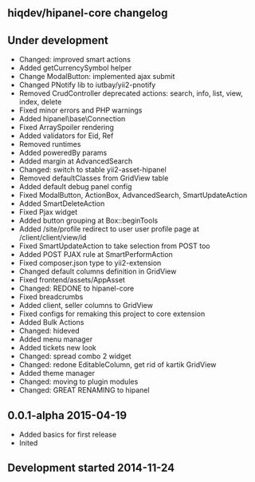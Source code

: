 hiqdev/hipanel-core changelog
-----------------------------

## Under development

- Changed: improved smart actions
- Added getCurrencySymbol helper
- Change ModalButton: implemented ajax submit
- Changed PNotify lib to iutbay/yii2-pnotify
- Removed CrudController deprecated actions: search, info, list, view, index, delete
- Fixed minor errors and PHP warnings
- Added hipanel\base\Connection
- Fixed ArraySpoiler rendering
- Added validators for Eid, Ref
- Removed runtimes
- Added poweredBy params
- Added margin at AdvancedSearch
- Changed: switch to stable yii2-asset-hipanel
- Removed defaultClasses from GridView table
- Added default debug panel config
- Fixed ModalButton, ActionBox, AdvancedSearch, SmartUpdateAction
- Added SmartDeleteAction
- Fixed Pjax widget
- Added button grouping at Box::beginTools
- Added /site/profile redirect to user user profile page at /client/client/view/id
- Fixed SmartUpdateAction to take selection from POST too
- Added POST PJAX rule at SmartPerformAction
- Fixed composer.json type to yii2-extension
- Changed default columns definition in GridView
- Fixed frontend/assets/AppAsset
- Changed: REDONE to hipanel-core
- Fixed breadcrumbs
- Added client, seller columns to GridView
- Fixed configs for remaking this project to core extension
- Added Bulk Actions
- Changed: hideved
- Added menu manager
- Added tickets new look
- Changed: spread combo 2 widget
- Changed: redone EditableColumn, get rid of kartik GridView
- Added theme manager
- Changed: moving to plugin modules
- Changed: GREAT RENAMING to hipanel

## 0.0.1-alpha 2015-04-19

- Added basics for first release
- Inited

## Development started 2014-11-24

